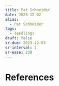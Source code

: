 ```yaml
---
title: Pat Schneider
date: 2023-12-02
alias:
  - Pat Schneider
tags:
  - seedlings
draft: false
sr-due: 2023-12-03
sr-interval: 1
sr-ease: 230
---
```




# References